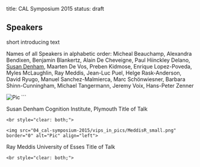 title: CAL Symposium 2015
status: draft

## Speakers

short introducing text

Names of all Speakers in alphabetic order: Micheal Beauchamp, Alexandra Bendixen, Benjamin Blankertz, Alain De Cheveigne, Paul Hiinckley Delano, [Susan Denham](DenhamS_small100px.png), Maarten De Vos, Preben Kidmose, Enrique Lopez-Poveda, Myles McLaughlin, Ray Meddis, Jean-Luc Puel, Helge Rask-Anderson, David Ryugo, Manuel Sanchez-Malmierca, Marc Schönwiesner, Barbara Shinn-Cunningham, Michael Tangermann, Jeremy Voix, Hans-Peter Zenner


<img src="04_cal-symposium-2015/vips_in_pics/DenhamS_small100px.png" border="0" alt="Pic" align="left">
```

Susan Denham
Cognition Institute, Plymouth
Title of Talk

```
<br style="clear: both;">

<img src="04_cal-symposium-2015/vips_in_pics/MeddisR_small.png" border="0" alt="Pic" align="left">
```

Ray Meddis
University of Esses
Title of Talk

```
<br style="clear: both;">



